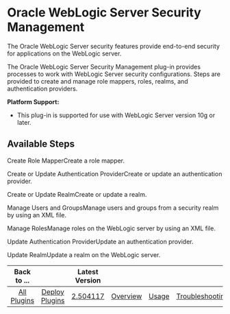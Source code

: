 
Oracle WebLogic Server Security Management
==========================================


The Oracle WebLogic Server security features provide end-to-end security for applications on the WebLogic server.


The Oracle WebLogic Server Security Management plug-in provides processes to work with WebLogic Server security configurations. Steps are provided to create and manage role mappers, roles, realms, and authentication providers.


**Platform Support:**


* This plug-in is supported for use with WebLogic Server version 10g or later.



Available Steps
---------------


Create Role MapperCreate a role mapper.


Create or Update Authentication ProviderCreate or update an authentication provider.


Create or Update RealmCreate or update a realm.


Manage Users and GroupsManage users and groups from a security realm by using an XML file.


Manage RolesManage roles on the WebLogic server by using an XML file.


Update Authentication ProviderUpdate an authentication provider.


Update RealmUpdate a realm on the WebLogic server.





|Back to ...||Latest Version||||||
| :---: | :---: | :---: | :---: | :---: | :---: | :---: | :---: |
|[All Plugins](../../index.md)|[Deploy Plugins](../README.md)|[2.504117](https://raw.githubusercontent.com/UrbanCode/IBM-UCD-PLUGINS/main/files/WebLogicSecurityMgmt/WLS-Security-Management-2.504117.zip)|[Overview](overview.md)|[Usage](usage.md)|[Troubleshooting](troubleshooting.md)|[Steps](steps.md)|[Downloads](downloads.md)|
